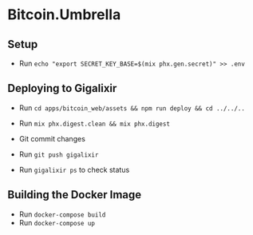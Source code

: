 # Bitcoin.Umbrella

## Setup 

  * Run ```echo "export SECRET_KEY_BASE=$(mix phx.gen.secret)" >> .env```


## Deploying to Gigalixir

  * Run ```cd apps/bitcoin_web/assets && npm run deploy && cd ../../..```
  * Run ```mix phx.digest.clean && mix phx.digest```

  * Git commit changes
  * Run ```git push gigalixir```
  * Run ```gigalixir ps``` to check status

## Building the Docker Image

  * Run ```docker-compose build```
  * Run ```docker-compose up```